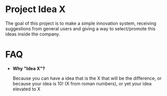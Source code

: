 # Project Idea X

The goal of this project is to make a simple innovation system, receiving suggestions from general users and giving a way to select/promote this ideas inside the company.

# FAQ

* **Why "Idea X"?**

   Because you can have a idea that is the X that will be the difference, or because your idea is 10! (X from roman numbers), or yet your idea elevated to X
